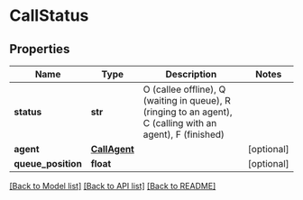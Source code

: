 # CallStatus

## Properties
Name | Type | Description | Notes
------------ | ------------- | ------------- | -------------
**status** | **str** | O (callee offline), Q (waiting in queue), R (ringing to an agent), C (calling with an agent), F (finished) | 
**agent** | [**CallAgent**](CallAgent.md) |  | [optional] 
**queue_position** | **float** |  | [optional] 

[[Back to Model list]](../README.md#documentation-for-models) [[Back to API list]](../README.md#documentation-for-api-endpoints) [[Back to README]](../README.md)


